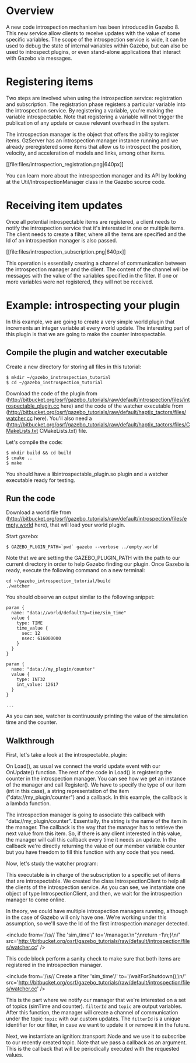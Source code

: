 # Overview

A new code introspection mechanism has been introduced in Gazebo 8. This new
service allow clients to receive updates with the value of some specific
variables. The scope of the introspection service is wide, it can be used to
debug the state of internal variables within Gazebo, but can also be used to
introspect plugins, or even stand-alone applications that interact with Gazebo
via messages.

# Registering items

Two steps are involved when using the introspection service: registration and subscription. The registration phase registers a particular variable into the
introspection service. By registering a variable, you're making the variable
introspectable. Note that registering a variable will not trigger the
publication of any update or cause relevant overhead in the system.

The introspection manager is the object that offers the ability to register
items. GzServer has an introspection manager instance running and we already
preregistered some items that allow us to introspect the position, velocity, and
acceleration of models and links, among other items.

[[file:files/introspection_registration.png|640px]]

You can learn more about the introspection manager and its API by looking at the
Util/IntrospectionManager class in the Gazebo source code.

# Receiving item updates

Once all potential introspectable items are registered, a client needs to
notify the introspection service that it's interested in one or multiple items.
The client needs to create a filter, where all the items are specified and the
Id of an introspection manager is also passed.

[[file:files/introspection_subscription.png|640px]]

This operation is essentially creating a channel of communication between the
introspection manager and the client. The content of the channel will be
messages with the value of the variables specified in the filter. If one or more
variables were not registered, they will not be received.

# Example: introspecting your plugin

In this example, we are going to create a very simple world plugin that
increments an integer variable at every world update. The interesting part of
this plugin is that we are going to make the counter introspectable.


## Compile the plugin and watcher executable

Create a new directory for storing all files in this tutorial:

~~~
$ mkdir ~/gazebo_instrospection_tutorial
$ cd ~/gazebo_instrospection_tutorial
~~~

Download the code of the plugin from (http://bitbucket.org/osrf/gazebo_tutorials/raw/default/introspection/files/introspectable_plugin.cc here) and the code of the
watcher executable from (http://bitbucket.org/osrf/gazebo_tutorials/raw/default/haptix_tactors/files/watcher.cc here). You'll also need a
(http://bitbucket.org/osrf/gazebo_tutorials/raw/default/haptix_tactors/files/CMakeLists.txt CMakeLists.txt) file.

Let's compile the code:

~~~
$ mkdir build && cd build
$ cmake ..
$ make
~~~

You should have a libintrospectable_plugin.so plugin and a watcher executable
ready for testing.

## Run the code

Download a world file from (http://bitbucket.org/osrf/gazebo_tutorials/raw/default/introspection/files/empty.world here), that will load your world plugin.

Start gazebo:

~~~
$ GAZEBO_PLUGIN_PATH=`pwd` gazebo --verbose ../empty.world
~~~

Note that we are setting the GAZEBO_PLUGIN_PATH with the path to our current
directory in order to help Gazebo finding our plugin. Once Gazebo is ready,
execute the following command on a new terminal:

~~~
cd ~/gazebo_introspection_tutorial/build
./watcher
~~~

You should observe an output similar to the following snippet:

~~~
param {
  name: "data://world/default?p=time/sim_time"
  value {
    type: TIME
    time_value {
      sec: 12
      nsec: 616000000
    }
  }
}

param {
  name: "data://my_plugin/counter"
  value {
    type: INT32
    int_value: 12617
  }
}

...
~~~

As you can see, watcher is continuously printing the value of the simulation
time and the counter.

## Walkthrough

First, let's take a look at the introspectable_plugin:

<include from='/    void Load/' to='/fCounterValue);\n\s+}\n/' src='http://bitbucket.org/osrf/gazebo_tutorials/raw/default/introspection/files/introspectable_plugin.cc' />

On Load(), as usual we connect the world update event with our OnUpdate()
function. The rest of the code in Load() is registering the counter in the
introspection manager. You can see how we get an instance of the manager and
call Register(). We have to specify the type of our item (int in this case), a
string representation of the item ("data://my_plugin/counter") and a callback.
In this example, the callback is a lambda function.

The introspection manager is going to associate this callback with
"data://my_plugin/counter". Essentially, the string is the name of the item in
the manager. The callback is the way that the manager has to retrieve the next
value from this item. So, if there is any client interested in this value, the
manager will call this callback every time it needs an update. In the callback
we're directly returning the value of our member variable counter but you have
freedom to fill this function with any code that you need.

Now, let's study the watcher program:

<include from='/\s//Use the/' to='/(2));/' src='http://bitbucket.org/osrf/gazebo_tutorials/raw/default/introspection/files/watcher.cc' />

This executable is in charge of the subscription to a specific set of items that
are introspectable. We created the class IntrospectionClient to help all the
clients of the introspection service. As you can see, we instantiate one object
of type IntrospectionClient, and then, we wait for the introspection manager to
come online.

<include from='/\s// Pick up/' to='//counter";/' src='http://bitbucket.org/osrf/gazebo_tutorials/raw/default/introspection/files/watcher.cc' />

In theory, we could have multiple introspection managers running, although in
the case of Gazebo will only have one. We're working under this assumption, so
we'll save the Id of the first introspection manager detected.

<include from='/\s// The \'sim_time\'/' to='/manager.\n";\nreturn -1\n;}\n/' src='http://bitbucket.org/osrf/gazebo_tutorials/raw/default/introspection/files/watcher.cc' />

This code block perform a sanity check to make sure that both items are
registered in the introspection manager.

<include from='/\s// Create a filter \'sim_time\'/' to='/waitForShutdown();\n/' src='http://bitbucket.org/osrf/gazebo_tutorials/raw/default/introspection/files/watcher.cc' />

This is the part where we notify our manager that we're interested on a set of
topics (simTime and counter). `filterId` and `topic` are output variables. After
this function, the manager will create a channel of communication under the
topic `topic` with our custom updates. The `filterId` is a unique identifier for
our filter, in case we want to update it or remove it in the future.

Next, we instantiate an ignition::transport::Node and we use it to subscribe to
our recently created topic. Note that we pass a callback as an argument. This is
the callback that will be periodically executed with the requested values.
